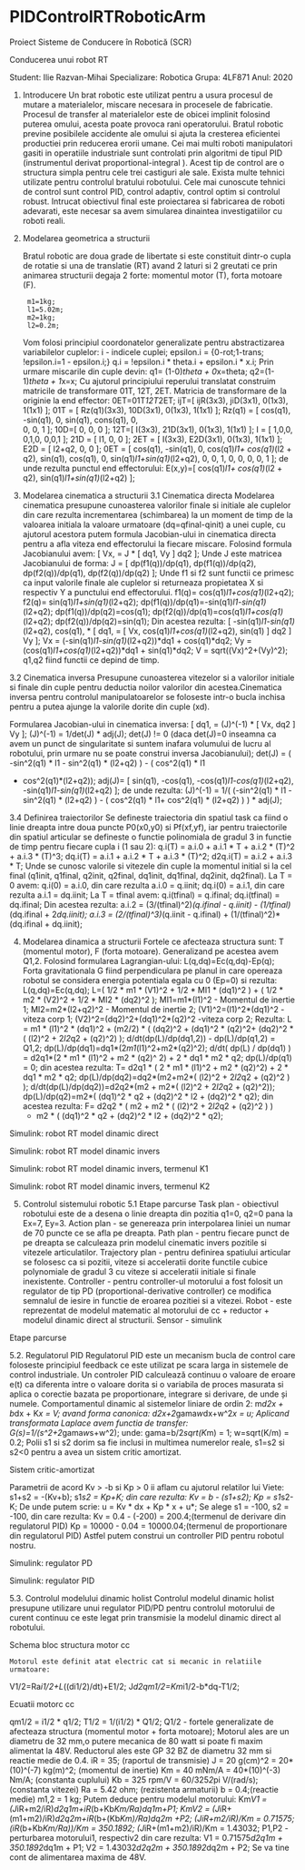 # PIDControlRTRoboticArm





Proiect Sisteme de Conducere în Robotică (SCR)



Conducerea unui robot RT








Student: Ilie Razvan-Mihai
Specializare: Robotica
Grupa: 4LF871
Anul: 2020









1. Introducere
	Un brat robotic este utilizat pentru a usura procesul de mutare a materialelor, miscare necesara in procesele de fabricatie. Procesul de transfer al materialelor este de obicei implinit folosind puterea omului, acesta poate provoca rani operatorului. Bratul robotic previne posibilele accidente ale omului si  ajuta la cresterea eficientei productiei prin reducerea erorii umane.
	Cei mai multi roboti manipulatori gasiti in operatiile industriale sunt controlati prin algoritmi de tipul PID (instrumentul derivat proportional-integral ). Acest tip de control are o structura simpla pentru cele trei castiguri ale sale.
	Exista multe tehnici utilizate pentru controlul bratului robotului. Cele mai cunoscute tehnici de control sunt control PID, control adaptiv, control optim si controlul robust. 
	Intrucat obiectivul final este proiectarea si fabricarea de roboti adevarati, este necesar sa avem simularea dinaintea investigatiilor cu roboti reali.



2. Modelarea geometrica a structurii

	Bratul robotic are doua grade de libertate si este constituit dintr-o cupla de rotatie si una de translatie (RT) avand 2 laturi si 2 greutati ce prin animarea structurii degaja 2 forte:  momentul motor (T), forta motoare (F).
 
		m1=1kg;
		l1=5.02m;
		m2=1kg;
		l2=0.2m;

	Vom folosi principiul coordonatelor generalizate pentru abstractizarea variabilelor cuplelor:
i - indicele cuplei;
epsilon.i = {0-rot;1-trans; !epsilon.i=1 - epsilon.i;}
q.i = !epsilon.i * theta.i + epsilon.i * x.i;
Prin urmare miscarile din cuple devin:
q1= (1-0)*theta + 0*x=theta;
q2=(1-1)*theta + 1*x=x;
	Cu ajutorul principiului reperului translatat construim matricile de transformare 01T, 12T, 2ET. Matricia de transformare de la originie la end effector:
0ET=01T*12T*2ET;
ijT=[  ijR(3x3), jiD(3x1),
	0(1x3),    1(1x1)  ];
01T = [ Rz(q1)(3x3), 10D(3x1),
	    0(1x3),           1(1x1)   ];
Rz(q1) = [ cos(q1), -sin(q1), 0,
	        sin(q1), cons(q1), 0,  
		0,         0,              1 ];
10D=[ 0,
	 0,
	 0 ];
12T=[ I(3x3), 21D(3x1),
           0(1x3),   1(1x1) ];
I = [ 	1,0,0,
	0,1,0,
	0,0,1 ];
21D = [ l1,
	    0,
	    0 ];
2ET = [ I(3x3),  E2D(3x1),
	    0(1x3),  1(1x1) ];
E2D = [ l2+q2,
	     0,
	     0 ];
0ET = [ cos(q1), -sin(q1), 0, cos(q1)*l1+ cos(q1)*(l2 + q2),
	    sin(q1), cos(q1), 0, sin(q1)*l1+sin(q1)*(l2+q2),
	     0,         0,           1,       0,
	      0,        0,            0,       1     ];
de unde rezulta punctul end effectorului:
E(x,y)=[ cos(q1)*l1+ cos(q1)*(l2 + q2), sin(q1)*l1+sin(q1)*(l2+q2) ];

 



3. Modelarea cinematica a structurii
3.1 Cinematica directa
	Modelarea cinematica presupune cunoasterea valorilor finale si initiale ale cuplelor din care rezulta incrementarea (schimbarea) la un moment de timp de la valoarea initiala la valoare urmatoare (dq=qfinal-qinit) a unei cuple, cu ajutorul acestora putem formula Jacobian-ului in cinematica directa pentru a afla viteza end effectorului la fiecare miscare. 
Folosind formula Jacobianului avem:
[ Vx,   = J * [ dq1,
  Vy ]             dq2 ];
Unde J este matricea Jacobianului de forma:
J = [ dp(f1(q))/dp(q1), dp(f1(q))/dp(q2),
        dp(f2(q))/dp(q1), dp(f2(q))/dp(q2) ];
Unde f1 si f2 sunt functii ce primesc ca input valorile finale ale cuplelor si returneaza propietatea X si respectiv Y a punctului end effectorului.
f1(q)= cos(q1)*l1+cos(q1)*(l2+q2);
f2(q)= sin(q1)*l1+sin(q1)*(l2+q2);
dp(f1(q))/dp(q1)=-sin(q1)*l1-sin(q1)*(l2+q2);
dp(f1(q))/dp(q2)=cos(q1);
dp(f2(q))/dp(q1)=cos(q1)*l1+cos(q1)*(l2+q2);
dp(f2(q))/dp(q2)=sin(q1);
Din acestea rezulta:
[ -sin(q1)*l1-sin(q1)*(l2+q2), cos(q1),    *  [ dq1,    =   [ Vx,
  cos(q1)*l1+cos(q1)*(l2+q2), sin(q1) ]       dq2 ]          Vy ];
Vx = (-sin(q1)*l1-sin(q1)*(l2+q2))*dq1 + cos(q1)*dq2;
Vy = (cos(q1)*l1+cos(q1)*(l2+q2))*dq1 + sin(q1)*dq2;
V = sqrt((Vx)^2+(Vy)^2); 
q1,q2 fiind functii ce depind de timp.

3.2 Cinematica inversa
	Presupune cunoasterea vitezelor si a valorilor initiale si finale din cuple pentru deductia noilor valorilor din acestea.Cinematica inversa pentru controlul manipulatoarelor se foloseste intr-o bucla inchisa pentru a putea ajunge la valorile dorite din cuple (xd).
 
Formularea Jacobian-ului in cinematica inversa:
[ dq1,   =  (J)^(-1) * [ Vx,
  dq2 ]                       Vy ];
(J)^(-1) = 1/det(J) * adj(J);
det(J) != 0 (daca det(J)=0 inseamna ca avem un punct de singularitate si suntem inafara volumului de lucru al robotului, prin urmare nu se poate construi inversa Jacobianului);
det(J) = ( -sin^2(q1) * l1 - sin^2(q1) * (l2+q2) ) - ( cos^2(q1) * l1 
+ cos^2(q1)*(l2+q2));
adj(J)= [ sin(q1), 			               -cos(q1),
	     -cos(q1)*l1-cos(q1)*(l2+q2), -sin(q1)*l1-sin(q1)*(l2+q2) ];
de unde rezulta:
(J)^(-1) = 1/( (-sin^2(q1) * l1 - sin^2(q1) * (l2+q2) ) - ( cos^2(q1) * l1+ cos^2(q1) * (l2+q2) ) ) * adj(J);

3.4 Definirea traiectorilor
	Se defineste traiectoria din spatiul task ca fiind o linie dreapta intre doua puncte P0(x0,y0) si Pf(xf,yf), iar pentru traiectorile din spatiul articular se defineste o functie polinomiala de gradul 3 in functie de timp pentru fiecare cupla i (1 sau 2):
q.i(T) = a.i.0 + a.i.1 * T + a.i.2 * (T)^2 + a.i.3 * (T)^3;
dq.i(T) = a.i.1 + a.i.2 * T  + a.i.3 * (T)^2;
d2q.i(T) = a.i.2 + a.i.3 * T;
Unde se cunosc valorile si vitezele din cuple la momentul initial si la cel final (q1init, q1final, q2init, q2final, dq1init, dq1final, dq2init, dq2final).
La T = 0 avem:
q.i(0) = a.i.0, din care rezulta a.i.0 = q.iinit;
dq.i(0) = a.i.1, din care rezulta a.i.1 = dq.iinit;
La T = tfinal avem:
q.i(tfinal) = q.ifinal;
dq.i(tfinal) = dq.ifinal;
Din acestea rezulta:
a.i.2 = (3/(tfinal)^2)*(q.ifinal - q.iinit) - (1/tfinal)*(dq.ifinal + 2*dq.iinit);
a.i.3 = (2/(tfinal)^3)*(q.iinit - q.ifinal) + (1/(tfinal)^2)*(dq.ifinal + dq.iinit);
 


 


4. Modelarea dinamica a structurii
	Fortele ce afecteaza structura sunt: T (momentul motor), F (forta motoare). Generalizand pe acestea avem Q1,2.
Folosind formularea Lagrangian-ului:
L(q,dq)=Ec(q,dq)-Ep(q);
Forta gravitationala G fiind perpendiculara pe planul in care opereaza robotul se considera energia potentiala egala cu 0 (Ep=0) si rezulta:
L(q,dq)=Ec(q,dq);
L=( 1/2 * m1 * (V1)^2 + 1/2 * MI1 * (dq1)^2 ) + ( 1/2 * m2 * (V2)^2 + 1/2 * MI2 * (dq2)^2 );
MI1=m1*(l1)^2 - Momentul de inertie 1;
MI2=m2*(l2+q2)^2 - Momentul de inertie 2;
(V1)^2=(l1)^2*(dq1)^2 - viteza corp 1;
(V2)^2=(dq2)^2+(dq1)^2*(q2)^2  -viteza corp 2;
Rezulta:
L = m1 * (l1)^2 * (dq1)^2 + (m2/2) * ( (dq2)^2 + (dq1)^2 * (q2)^2+ (dq2)^2 * ( (l2)^2 + 2*l2*q2 + (q2)^2) );
d/dt(dp(L)/dp(dq1,2)) - dp(L)/dp(q1,2) = Q1,2;
dp(L)/dp(dq1)=dq1*(2*m1*(l1)^2+m2*(q2)^2);
d/dt( dp(L) / dp(dq1) ) = d2q1*(2 * m1 * (l1)^2 + m2 * (q2)^ 2) 
				 + 2 * dq1 * m2 * q2;
dp(L)/dp(q1) = 0;
din acestea rezulta:
T= d2q1 * ( 2 * m1 * (l1)^2 + m2 * (q2)^2) +   2 * dq1 * m2 * q2;
dp(L)/dp(dq2)=dq2*(m2+m2*( (l2)^2 + 2*l2*q2 + (q2)^2 ) );
d/dt(dp(L)/dp(dq2))=d2q2*(m2 + m2*( (l2)^2 + 2*l2*q2 + (q2)^2));
dp(L)/dp(q2)=m2*( (dq1)^2 * q2 + (dq2)^2 * l2 + (dq2)^2 * q2);
din acestea rezulta:
F= d2q2 * ( m2 + m2 * ( (l2)^2 + 2*l2*q2 + (q2)^2 ) ) 
     - m2 * ( (dq1)^2 * q2 + (dq2)^2 * l2 + (dq2)^2 * q2);


Simulink: robot RT model dinamic direct
 

Simulink: robot RT model dinamic invers

 
 
Simulink: robot RT model dinamic invers, termenul K1
 
Simulink: robot RT model dinamic invers, termenul K2
 

5. Controlul sistemului robotic
5.1 Etape parcurse
Task plan - obiectivul robotului este de a desena o linie dreapta din pozitia q1=0, q2=0 pana la Ex=7, Ey=3.
Action plan - se genereaza prin interpolarea liniei un numar de 70 puncte ce se afla pe dreapta.
Path plan - pentru fiecare punct de pe dreapta se calculeaza prin modelul cinematic invers pozitile si vitezele articulatilor.
Trajectory plan - pentru definirea spatiului articular se folosesc ca si pozitii, viteze si acceleratii  dorite functile cubice polynomiale de gradul 3 cu viteze si acceleratii initiale si finale inexistente.
Controller - pentru controller-ul motorului a fost folosit un regulator de tip PD (proportional-derivative controller) ce modifica semnalul de iesire in functie de eroarea pozitiei si a vitezei.
Robot - este reprezentat de modelul matematic al motorului de cc + reductor + modelul dinamic direct al structurii. 
Sensor - simulink

Etape parcurse
 

5.2. Regulatorul PID
	Regulatorul PID este un mecanism bucla de control care foloseste principiul feedback ce este utilizat pe scara larga in sistemele de control industriale. Un controler PID calculează continuu o valoare de eroare e(t) ca diferenta intre o valoare dorita si o variabila de proces masurata si aplica o corectie bazata pe proportionare, integrare si derivare, de unde și numele.
Comportamentul dinamic al sistemelor liniare de ordin 2:
m*d2x + b*dx + K*x = V;
avand forma canonica:
d2x+2*gama*w*dx+w^2*x = u;
Aplicand transformata Laplace avem functia de transfer:
G(s)=1/(s^2+2*gama*w*s+w^2);
unde:
gama=b/2*sqrt(K*m) = 1;
w=sqrt(K/m) = 0.2;
Polii s1 si s2 dorim sa fie inclusi in multimea numerelor reale, s1=s2 si s2<0 pentru a avea un sistem critic amortizat.

Sistem critic-amortizat
 

Parametrii de acord Kv > -b si Kp > 0 ii aflam cu ajutorul relatilor lui Viete:
s1+s2 = -(Kv+b);
s1*s2 = Kp+K;
din care rezulta:
Kv = b - (s1+s2);
Kp = s1*s2-K;
De unde putem scrie:
u = Kv * dx + Kp * x + u*;
Se alege s1 = -100, s2 = -100, din care rezulta:
Kv = 0.4 - (-200) = 200.4;(termenul de derivare din regulatorul PID)
Kp = 10000 - 0.04 = 10000.04;(termenul de proportionare din regulatorul PID)
Astfel putem construi un controller PID pentru robotul nostru.

Simulink: regulator PD
 
Simulink: regulator PID
 

5.3. Controlul modelului dinamic holist
	Controlul modelul dinamic holist presupune utilizare unui regulator PID/PD pentru controlul motorului de curent continuu ce este legat prin transmisie la modelul dinamic direct al robotului.

Schema bloc structura motor cc
 

	Motorul este definit atat electric cat si mecanic in relatiile urmatoare:
V1/2=Ra*i1/2+L*((di1/2)/dt)+E1/2;
J*d2qm1/2=Km*i1/2-b*dq-T1/2;

Ecuatii motorc cc
 
qm1/2 = i1/2 * q1/2;
T1/2 = 1/(i1/2) * Q1/2;
Q1/2 - fortele generalizate de afecteaza structura (momentul motor + forta motoare);
	Motorul ales are un diametru de 32 mm,o putere mecanica de 80 watt si poate fi maxim alimentat la 48V. Reductorul ales este GP 32 BZ de diametru 32 mm si reactie medie de 0.4.
iR = 35; (raportul de transmisie)
J = 20 g(cm)^2 = 20*(10)^(-7) kg(m)^2; (momentul de inertie)
Km = 40 mNm/A = 40*(10)^(-3) Nm/A; (constanta cuplului)
Kb = 325 rpm/V = 60/325*2*pi V/(rad/s); (constanta vitezei)
Ra = 5.42 ohm; (rezistenta armaturii)
b = 0.4;(reactie medie)
m1,2 = 1 kg;
Putem deduce pentru modelul motorului:
Km*V1 = (J*iR+m2/iR)*d2q1m+iR*(b+Kb*Km/Ra)*dq1m+P1;
Km*V2 = (J*iR+(m1+m2)/iR)*d2q2m+iR*(b+(Kb*Km)/Ra)*dq2m  +P2;
(J*iR+m2/iR)/Km = 0.71575;
(iR*(b+Kb*Km/Ra))/Km = 350.1892;
(J*iR+(m1+m2)/iR)/Km = 1.43032;
P1,P2 - perturbarea motorului1, respectiv2
din care rezulta:
V1 = 0.71575*d2q1m + 350.1892*dq1m + P1;
V2 = 1.43032*d2q2m + 350.1892*dq2m + P2;
Se va tine cont de alimentarea maxima de 48V.


